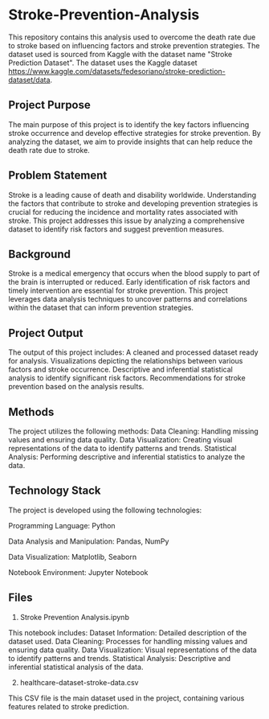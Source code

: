 # Stroke-Prevention-Analysis

This repository contains this analysis used to overcome the death rate due to stroke based on influencing factors and stroke prevention strategies. The dataset used is sourced from Kaggle with the dataset name "Stroke Prediction Dataset". The dataset uses the Kaggle dataset https://www.kaggle.com/datasets/fedesoriano/stroke-prediction-dataset/data.

## Project Purpose
The main purpose of this project is to identify the key factors influencing stroke occurrence and develop effective strategies for stroke prevention. By analyzing the dataset, we aim to provide insights that can help reduce the death rate due to stroke.

## Problem Statement
Stroke is a leading cause of death and disability worldwide. Understanding the factors that contribute to stroke and developing prevention strategies is crucial for reducing the incidence and mortality rates associated with stroke. This project addresses this issue by analyzing a comprehensive dataset to identify risk factors and suggest prevention measures.

## Background
Stroke is a medical emergency that occurs when the blood supply to part of the brain is interrupted or reduced. Early identification of risk factors and timely intervention are essential for stroke prevention. This project leverages data analysis techniques to uncover patterns and correlations within the dataset that can inform prevention strategies.

## Project Output

The output of this project includes:
A cleaned and processed dataset ready for analysis.
Visualizations depicting the relationships between various factors and stroke occurrence.
Descriptive and inferential statistical analysis to identify significant risk factors.
Recommendations for stroke prevention based on the analysis results.

## Methods
The project utilizes the following methods:
Data Cleaning: Handling missing values and ensuring data quality.
Data Visualization: Creating visual representations of the data to identify patterns and trends.
Statistical Analysis: Performing descriptive and inferential statistics to analyze the data.

## Technology Stack
The project is developed using the following technologies:

Programming Language: Python

Data Analysis and Manipulation: Pandas, NumPy

Data Visualization: Matplotlib, Seaborn

Notebook Environment: Jupyter Notebook

## Files

1. Stroke Prevention Analysis.ipynb

This notebook includes:
Dataset Information: Detailed description of the dataset used.
Data Cleaning: Processes for handling missing values and ensuring data quality.
Data Visualization: Visual representations of the data to identify patterns and trends.
Statistical Analysis: Descriptive and inferential statistical analysis of the data.

2. healthcare-dataset-stroke-data.csv

This CSV file is the main dataset used in the project, containing various features related to stroke prediction.
